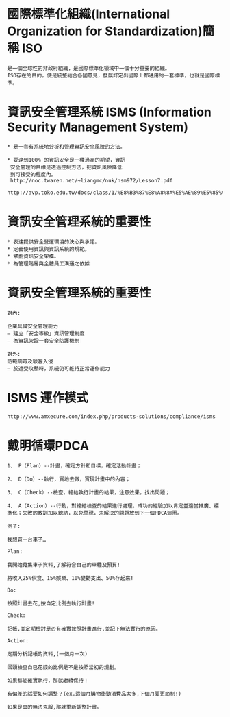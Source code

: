 # 國際標準化組織(International Organization for Standardization)簡稱 ISO
````
是一個全球性的非政府組織，是國際標準化領域中一個十分重要的組織。
ISO存在的目的，便是統整結合各國意見，發展訂定出國際上都通用的一套標準，也就是國際標準。

````` 
# 資訊安全管理系統 ISMS (Information Security Management System)
~~~
* 是一套有系統地分析和管理資訊安全風險的方法。

* 要達到100% 的資訊安全是一種過高的期望，資訊
 安全管理的目標是透過控制方法，把資訊風險降低
 到可接受的程度內。
 http://noc.twaren.net/~liangmc/nuk/nsm972/Lesson7.pdf
 http://avp.toko.edu.tw/docs/class/1/%E8%B3%87%E8%A8%8A%E5%AE%89%E5%85%A8%E7%AE%A1%E7%90%86%E5%88%B6%E5%BA%A6(ISMS)%E7%B0%A1%E4%BB%8B(%E5%AF%AC%E9%A0%BB).pdf
~~~
# 資訊安全管理系統的重要性
~~~
* 表達提供安全營運環境的決心與承諾。
* 定義使用資訊與資訊系統的規範。
* 擘劃資訊安全架構。
* 為管理階層與全體員工溝通之依據
~~~
# 資訊安全管理系統的重要性
~~~
對內:

企業具備安全管理能力
– 建立「安全等級」資訊管理制度
– 為資訊架設一套安全防護機制

對外:
防範病毒及駭客入侵
– 於遭受攻擊時，系統仍可維持正常運作能力
~~~
# ISMS 運作模式 
~~~
http://www.amxecure.com/index.php/products-solutions/compliance/isms
~~~
# 戴明循環PDCA 
~~~
1、 P（Plan）--計畫，確定方針和目標，確定活動計畫；

2、 D（Do）--執行，實地去做，實現計畫中的內容；

3、 C（Check）--檢查，總結執行計畫的結果，注意效果，找出問題；

4、 A（Action）--行動，對總結檢查的結果進行處理，成功的經驗加以肯定並適當推廣、標準化；失敗的教訓加以總結，以免重現，未解決的問題放到下一個PDCA迴圈。

例子:

我想買一台車子…

Plan:

我開始蒐集車子資料,了解符合自己的車種及預算!

將收入25%伙食、15%娛樂、10%變動支出、50%存起來!

Do:

按照計畫去花,按自定比例去執行計畫!

Check:

記帳,並定期檢討是否有確實按照計畫進行,並記下無法實行的原因。

Action:

定期分析記帳的資料,(一個月一次)

回頭檢查自已花錢的比例是不是按照當初的規劃。

如果都能確實執行，那就繼續保持！

有偏差的話要如何調整？(ex.這個月購物衝動消費品太多,下個月要更節制!)

如果是真的無法克服,那就重新調整計畫。




